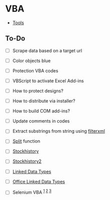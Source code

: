 # VBA

* [Tools](https://github.com/ry4nyeo/vba/wiki#tools)

<h2> To-Do</h2>

- [ ] Scrape data based on a target url
- [ ] Color objects blue
- [ ] Protection VBA codes
- [ ] VBScript to activate Excel Add-ins
- [ ] How to protect designs?
- [ ] How to distribute via installer?
- [ ] How to build COM add-ins?
- [ ] Update comments in codes
- [ ] Extract substrings from string using [filterxml](https://stackoverflow.com/questions/61837696/excel-extract-substrings-from-string-using-filterxml)
- [ ] [Split](https://stackoverflow.com/questions/67208573/what-is-the-equivalent-of-split-function-in-excel) function
- [ ] [Stockhistory](https://www.youtube.com/watch?v=HZU2OtDa2eI&ab_channel=CodingIsFun)
- [ ] [Stockhistory2](https://www.get-digital-help.com/how-to-use-the-stockhistory-function/)
- [ ] [Linked Data Types](https://www.youtube.com/watch?v=z-WDstDUzyA&ab_channel=MrExcel.com)
- [ ] [Office Linked Data Types](https://support.microsoft.com/en-us/office/excel-data-types-stocks-and-geography-61a33056-9935-484f-8ac8-f1a89e210877)
- [ ] Selenium VBA <sup>[1][S01] [2][S02] [3][S03]</sup>



[S01]: https://florentbr.github.io/SeleniumBasic/
[S02]: https://codingislove.com/browser-automation-in-excel-selenium/
[S03]: https://codingislove.com/scrape-website-using-selenium-vba/
